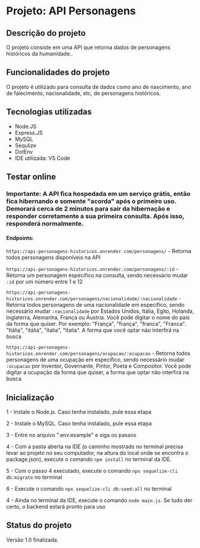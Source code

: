 <h1>Projeto: API Personagens</h1>


<h2>Descrição do projeto</h2>

<p>O projeto consiste em uma API que retorna dados de personagens históricos da humanidade..</p>

<h2>Funcionalidades do projeto</h2>

<p>O projeto é utilizado para consulta de dados como ano de nascimento, ano de falecimento, nacionalidade, etc, de personagens históricos.</p>

<h2>Tecnologias utilizadas</h2>

<ul>
    <li>Node.JS</li>
    <li>Express.JS</li>
    <li>MySQL</li>
    <li>Sequlize</li>
    <li>DotEnv</li>
    <li>IDE utilizada: VS Code</li>
</ul>

<h2>Testar online</h2>

<h3>Importante: A API fica hospedada em um serviço grátis, então fica hibernando e somente "acorda" após o primeiro uso. Demorará cerca de 2 minutos para sair da hibernação e responder corretamente a sua primeira consulta. Após isso, responderá normalmente.</h3>

<h4>Endpoints:</h4>

<p><code>https://api-personagens-historicos.onrender.com/personagens/</code> - Retorna todos personagens disponíveis na API<p>

<p><code>https://api-personagens-historicos.onrender.com/personagens/:id</code> - Retorna um personagem específico na consulta, sendo necessário mudar <code>:id</code> por um número entre 1 e 12<p>

<p><code>https://api-personagens-historicos.onrender.com/personagens/nacionalidade/:nacionalidade</code> - Retorna todos personagens de uma nacionalidade em específico, sendo necessário mudar <code>:nacionalidade</code> por Estados Unidos, Itália, Egito, Holanda, Inglaterra, Alemanha, França ou Áustria. Você pode digitar o nome do país da forma que quiser. Por exemplo: "França", "frança", "franca", "Franca". "Itália", "itália", "italia", "Italia". A forma que você optar não interfirá na busca<p>

<p><code>https://api-personagens-historicos.onrender.com/personagens/ocupacao/:ocupacao</code> - Retorna todos personagens de uma ocupação em específico, sendo necessário mudar <code>:ocupacao</code> por Inventor, Governante, Pintor, Poeta e Compositor. Você pode digitar a ocupação da forma que quiser, a forma que optar não interfirá na busca<p>


<h2>Inicialização</h2>

<p>1 - Instale o Node.js. Caso tenha instalado, pule essa etapa</p>

<p>2 - Instale o MySQL. Caso tenha instalado, pule essa etapa</p>

<p>3 - Entre no arquivo ".env.example" e siga os passos</p>

<p>4 - Com a pasta aberta na IDE (o caminho mostrado no terminal precisa levar ao projeto no seu computador, na altura do local onde se encontra o package.json), execute o comando <code>npm install</code> no terminal da IDE.</p>

<p>5 - Com o passo 4 executado, execute o comando <code>npx sequelize-cli db:migrate</code> no terminal

<p>6 - Execute o comando <code>npx sequelize-cli db:seed:all</code> no terminal

<p>4 - Ainda no terminal da IDE, execute o comando <code>node main.js</code>. Se tudo der certo, o backend estará pronto para uso</p>

<h2>Status do projeto</h2>

<p>Versão 1.0 finalizada.</p>

